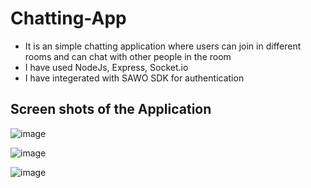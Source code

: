 # Chatting-App
- It is an simple chatting application where users can join in different rooms and can chat with other people in the room
- I have used NodeJs, Express, Socket.io
- I have integerated with SAWO SDK for authentication 

## Screen shots of the Application 
![image](https://user-images.githubusercontent.com/60481830/160267277-a0f60cbe-e06d-47d9-8684-6d9ac5683567.png)


![image](https://user-images.githubusercontent.com/60481830/160267349-05a70e1a-cefb-4fc2-94ac-9ecf72a28c79.png)


![image](https://user-images.githubusercontent.com/60481830/158049761-e9c65f75-771a-4999-93b8-f90d74f80132.png)
